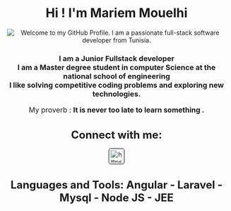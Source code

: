 

<h1 align="center">
    Hi ! I'm Mariem Mouelhi
</h1>

<p align='center' style='margin: 16px 4px 8px;'>
    <img src="https://readme-typing-svg.herokuapp.com?font=Fira+Code&pause=1000&color=54A6FF&center=true&vCenter=true&multiline=true&width=710&height=70&lines=Welcome+to+my+GitHub+Profile;I+am+a+passionate+full-stack+software+developer+from+Tunisia" alt="Welcome to my GitHub Profile. I am a passionate full-stack software developer from Tunisia." />
</p>



<h3 align="center">
    I am a Junior Fullstack developer <br />
    I am a Master degree student in computer Science at the national school of engineering <br />
    I like solving competitive coding problems and exploring new technologies.
</h3>


<p align='center' style='font-size: 16px;'>
    My proverb : <strong> It is never too late to learn something .</strong>
</p>

<h3 align="center" style='margin: 32px 4px 8px; font-size: 24px;'>
    Connect with me:
</h3>
<p align="center" style='margin: 16px 4px 8px;'>
   
  
  <a href="https://www.linkedin.com/in/mouelhi-mariem/" target="blank" rel="noreferrer">
        <img align="center" src="https://www.vectorlogo.zone/logos/linkedin/linkedin-icon.svg" alt="https://www.linkedin.com/in/mouelhi-mariem/" height="30" width="30" style="background: #ffffff; border-radius: 5px; border: 1px solid #000000; margin: 0 2px; padding: 2px;" />
    </a>  </p>
    

<h3 align="center" style='margin: 32px 4px 8px; font-size: 24px;'>
    Languages and Tools: 
   Angular 
  - Laravel 
  - Mysql
  - Node JS 
  - JEE
  
</h3>
